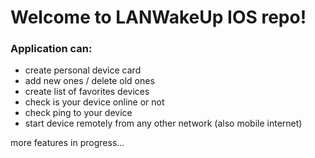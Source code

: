 # Welcome to LANWakeUp IOS repo!
### Application can:
- create personal device card
- add new ones / delete old ones
- create list of favorites devices
- check is your device online or not
- check ping to your device 
- start device remotely from any other network (also mobile internet)

more features in progress...
